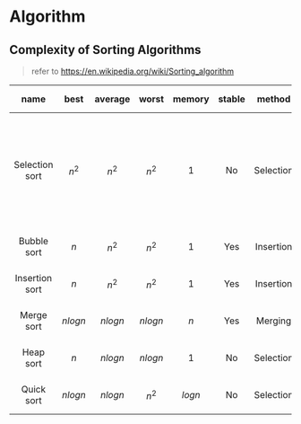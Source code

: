 # Algorithm

## Complexity of Sorting Algorithms

> refer to https://en.wikipedia.org/wiki/Sorting_algorithm

|      name      |  best   | average |  worst  | memory | stable |  method   | other notes                                              |
| :------------: | :-----: | :-----: | :-----: | :----: | :----: | :-------: | :------------------------------------------------------- |
| Selection sort |  $n^2$  |  $n^2$  |  $n^2$  |  $1$   |   No   | Selection | Stable with O(n) extra space or when using linked lists. |
|  Bubble sort   |   $n$   |  $n^2$  |  $n^2$  |  $1$   |  Yes   | Insertion | Tiny code size.                                          |
| Insertion sort |   $n$   |  $n^2$  |  $n^2$  |  $1$   |  Yes   | Insertion | Tiny code size.                                          |
|   Merge sort   | $nlogn$ | $nlogn$ | $nlogn$ |  $n$   |  Yes   |  Merging  | Tiny code size.                                          |
|   Heap sort    |   $n$   | $nlogn$ | $nlogn$ |  $1$   |   No   | Selection | Tiny code size.                                          |
|   Quick sort   | $nlogn$ | $nlogn$ |  $n^2$  |  $logn$   |   No   | Selection | Tiny code size.                                          |